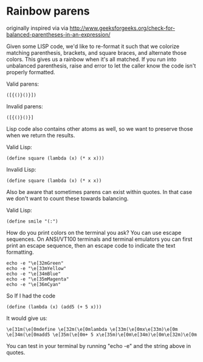 # Rainbow parens

originally inspired via via http://www.geeksforgeeks.org/check-for-balanced-parentheses-in-an-expression/

Given some LISP code, we'd like to re-format it such that we colorize matching parenthesis, brackets, and square braces, and alternate those colors. This gives us a rainbow when it's all matched. If you run into unbalanced parenthesis, raise and error to let the caller know the code isn't properly formatted.

Valid parens:
```
([{()}()}])
```

Invalid parens:
```
([{()}()}]
```

Lisp code also contains other atoms as well, so we want to preserve those when we return the results.

Valid Lisp:
```
(define square (lambda (x) (* x x)))
```

Invalid Lisp:
```
(define square (lambda (x) (* x x))
```

Also be aware that sometimes parens can exist within quotes. In that case we don't want to count these towards balancing.

Valid Lisp:
```
(define smile "(:")
```

How do you print colors on the terminal you ask? You can use escape sequences. On ANSI/VT100 terminals and terminal emulators you can first print an escape sequence, then an escape code to indicate the text formatting.

```
echo -e "\e[32mGreen"
echo -e "\e[33mYellow"
echo -e "\e[34mBlue"
echo -e "\e[35mMagenta"
echo -e "\e[36mCyan"
```

So If I had the code
```
(define (lambda (x) (add5 (+ 5 x)))
```

It would give us:
```
\e[31m(\e[0mdefine \e[32m(\e[0mlambda \e[33m(\e[0mx\e[33m)\e[0m \e[34m(\e[0madd5 \e[35m(\e[0m+ 5 x\e[35m)\e[0m\e[34m)\e[0m\e[32m)\e[0m
```

You can test in your terminal by running "echo -e" and the string above in quotes.

